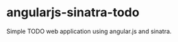 angularjs-sinatra-todo
======================

Simple TODO web application using angular.js and sinatra.
